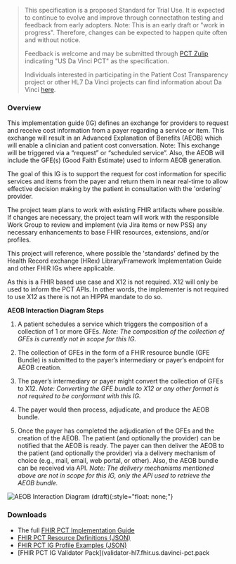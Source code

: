 <blockquote class="stu-note">
<p>
This specification is a proposed Standard for Trial Use. It is expected to continue to evolve and improve through connectathon testing and feedback from early adopters. 
Note: This is an early draft or "work in progress". Therefore, changes can be expected to happen quite often and without notice. 
</p>
<p>
Feedback is welcome and may be submitted through <a href="https://chat.fhir.org/#narrow/stream/301151-Da-Vinci.20PCT">PCT Zulip</a> indicating "US Da Vinci PCT" as the specification.
</p>
<p>
Individuals interested in participating in the Patient Cost Transparency project or other HL7 Da Vinci projects can find information about Da Vinci <a href="http://www.hl7.org/about/davinci">here</a>.
</p>
</blockquote>

### Overview
This implementation guide (IG) defines an exchange for providers to request and receive cost information from a payer regarding a service or item. This exchange will result in an Advanced Explanation of Benefits (AEOB) which will enable a clinician and patient cost conversation. Note: This exchange will be triggered via a “request” or “scheduled service”. Also, the AEOB will include the GFE(s) (Good Faith Estimate) used to inform AEOB generation.

The goal of this IG is to support the request for cost information for specific services and items from the payer and return them in near real-time to allow effective decision making by the patient in consultation with the 'ordering' provider.

The project team plans to work with existing FHIR artifacts where possible. If changes are necessary, the project team will work with the responsible Work Group to review and implement (via Jira items or new PSS) any necessary enhancements to base FHIR resources, extensions, and/or profiles.

This project will reference, where possible the 'standards' defined by the Health Record exchange (HRex) Library/Framework Implementation Guide and other FHIR IGs where applicable.

As this is a FHIR based use case and X12 is not required. X12 will only be used to inform the PCT APIs. In other words, the implementer is not required to use X12 as there is not an HIPPA mandate to do so.

**AEOB Interaction Diagram Steps**

1.  A patient schedules a service which triggers the composition of a collection of 1 or more GFEs. <em>Note: The composition of the collection of GFEs is currently not in scope for this IG. </em>

2.  The collection of GFEs in the form of a FHIR resource bundle (GFE Bundle) is submitted to the payer’s intermediary or payer’s endpoint for AEOB creation.  

3.  The payer’s intermediary or payer might convert the collection of GFEs to X12.  <em>Note: Converting the GFE bundle to X12 or any other format is not required to be conformant with this IG. </em> 

4.  The payer would then process, adjudicate, and produce the AEOB bundle. 

5.  Once the payer has completed the adjudication of the GFEs and the creation of the AEOB. The patient (and optionally the provider) can be notified that the AEOB is ready. The payer can then deliver the AEOB to the patient (and optionally the provider) via a delivery mechanism of choice (e.g., mail, email, web portal, or other). Also, the AEOB bundle can be received via API. <em>Note: The delivery mechanisms mentioned above are not in scope for this IG, only the API used to retrieve the AEOB bundle. </em>      

![AEOB Interaction Diagram (draft)](AEOB-interaction.png){:style="float: none;"}

### Downloads
* The full [FHIR PCT Implementation Guide](full-ig.zip)
* [FHIR PCT Resource Definitions (JSON)](definitions.json.zip)
* [FHIR PCT IG Profile Examples (JSON)](examples.json.zip)
* [FHIR PCT IG Validator Pack](validator-hl7.fhir.us.davinci-pct.pack

